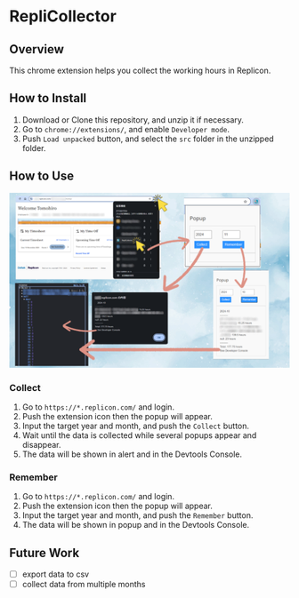 # RepliCollector

## Overview

This chrome extension helps you collect the working hours in Replicon.

## How to Install

1. Download or Clone this repository, and unzip it if necessary.
2. Go to `chrome://extensions/`, and enable `Developer mode`.
3. Push `Load unpacked` button, and select the `src` folder in the unzipped folder.

## How to Use

<img src="./img/intro-rep-usage.png" max-height="30vh" max-width="80vw">

### Collect

1. Go to `https://*.replicon.com/` and login.
2. Push the extension icon then the popup will appear.
3. Input the target year and month, and push the `Collect` button.
4. Wait until the data is collected while several popups appear and disappear.
5. The data will be shown in alert and in the Devtools Console.

### Remember

1. Go to `https://*.replicon.com/` and login.
2. Push the extension icon then the popup will appear.
3. Input the target year and month, and push the `Remember` button.
4. The data will be shown in popup and in the Devtools Console.

## Future Work

- [ ] export data to csv
- [ ] collect data from multiple months
